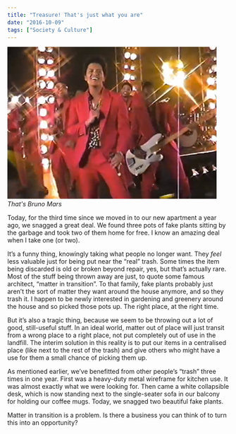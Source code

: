 ```yaml
---
title: "Treasure! That's just what you are"
date: "2016-10-09"
tags: ["Society & Culture"]
---
```


![bruno mars treasure music video](images/bruno-mars-treasure.jpg)
_That's Bruno Mars_

Today, for the third time since we moved in to our new apartment a year ago, we snagged a great deal. We found three pots of fake plants sitting by the garbage and took two of them home for free. I know an amazing deal when I take one (or two).

It’s a funny thing, knowingly taking what people no longer want. They _feel_ less valuable just for being put near the “real” trash. Some times the item being discarded is old or broken beyond repair, yes, but that’s actually rare. Most of the stuff being thrown away are just, to quote some famous architect, “matter in transition”. To that family, fake plants probably just aren’t the sort of matter they want around the house anymore, and so they trash it. I happen to be newly interested in gardening and greenery around the house and so picked those pots up. The right place, at the right time.

But it’s also a tragic thing, because we seem to be throwing out a lot of good, still-useful stuff. In an ideal world, matter out of place will just transit from a wrong place to a right place, not put completely out of use in the landfill. The interim solution in this reality is to put our items in a centralised place (like next to the rest of the trash) and give others who might have a use for them a small chance of picking them up.

As mentioned earlier, we’ve benefitted from other people’s “trash” three times in one year. First was a heavy-duty metal wireframe for kitchen use. It was almost exactly what we were looking for. Then came a white collapsible desk, which is now standing next to the single-seater sofa in our balcony for holding our coffee mugs. Today, we snagged two beautiful fake plants.

Matter in transition is a problem. Is there a business you can think of to turn this into an opportunity?
